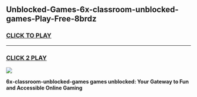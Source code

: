 
## Unblocked-Games-6x-classroom-unblocked-games-Play-Free-8brdz
<h3>
<a href="https://premium76.site?title=6x-classroom-unblocked-games&ref=17A">CLICK TO PLAY</a></h3>
<hr>

<h3>
<a href="https://premium76.site?title=6x-classroom-unblocked-games&ref=17A">CLICK 2 PLAY</a>
  
</h3>

<a href="https://premium76.site?title=6x-classroom-unblocked-games&ref=17A"><img src="https://clearcache.store/games.png"></a>


**6x-classroom-unblocked-games games unblocked: Your Gateway to Fun and Accessible Online Gaming**
